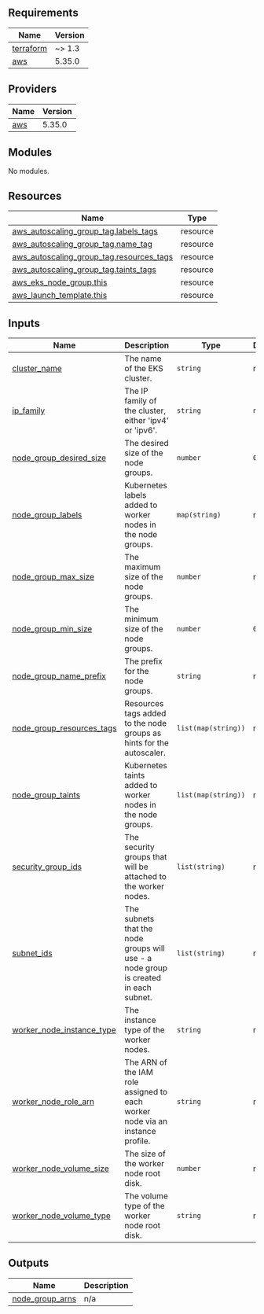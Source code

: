 <!-- BEGIN_TF_DOCS -->
## Requirements

| Name | Version |
|------|---------|
| <a name="requirement_terraform"></a> [terraform](#requirement\_terraform) | ~> 1.3 |
| <a name="requirement_aws"></a> [aws](#requirement\_aws) | 5.35.0 |

## Providers

| Name | Version |
|------|---------|
| <a name="provider_aws"></a> [aws](#provider\_aws) | 5.35.0 |

## Modules

No modules.

## Resources

| Name | Type |
|------|------|
| [aws_autoscaling_group_tag.labels_tags](https://registry.terraform.io/providers/hashicorp/aws/5.35.0/docs/resources/autoscaling_group_tag) | resource |
| [aws_autoscaling_group_tag.name_tag](https://registry.terraform.io/providers/hashicorp/aws/5.35.0/docs/resources/autoscaling_group_tag) | resource |
| [aws_autoscaling_group_tag.resources_tags](https://registry.terraform.io/providers/hashicorp/aws/5.35.0/docs/resources/autoscaling_group_tag) | resource |
| [aws_autoscaling_group_tag.taints_tags](https://registry.terraform.io/providers/hashicorp/aws/5.35.0/docs/resources/autoscaling_group_tag) | resource |
| [aws_eks_node_group.this](https://registry.terraform.io/providers/hashicorp/aws/5.35.0/docs/resources/eks_node_group) | resource |
| [aws_launch_template.this](https://registry.terraform.io/providers/hashicorp/aws/5.35.0/docs/resources/launch_template) | resource |

## Inputs

| Name | Description | Type | Default | Required |
|------|-------------|------|---------|:--------:|
| <a name="input_cluster_name"></a> [cluster\_name](#input\_cluster\_name) | The name of the EKS cluster. | `string` | n/a | yes |
| <a name="input_ip_family"></a> [ip\_family](#input\_ip\_family) | The IP family of the cluster, either 'ipv4' or 'ipv6'. | `string` | `null` | no |
| <a name="input_node_group_desired_size"></a> [node\_group\_desired\_size](#input\_node\_group\_desired\_size) | The desired size of the node groups. | `number` | `0` | no |
| <a name="input_node_group_labels"></a> [node\_group\_labels](#input\_node\_group\_labels) | Kubernetes labels added to worker nodes in the node groups. | `map(string)` | n/a | yes |
| <a name="input_node_group_max_size"></a> [node\_group\_max\_size](#input\_node\_group\_max\_size) | The maximum size of the node groups. | `number` | n/a | yes |
| <a name="input_node_group_min_size"></a> [node\_group\_min\_size](#input\_node\_group\_min\_size) | The minimum size of the node groups. | `number` | `0` | no |
| <a name="input_node_group_name_prefix"></a> [node\_group\_name\_prefix](#input\_node\_group\_name\_prefix) | The prefix for the node groups. | `string` | n/a | yes |
| <a name="input_node_group_resources_tags"></a> [node\_group\_resources\_tags](#input\_node\_group\_resources\_tags) | Resources tags added to the node groups as hints for the autoscaler. | `list(map(string))` | n/a | yes |
| <a name="input_node_group_taints"></a> [node\_group\_taints](#input\_node\_group\_taints) | Kubernetes taints added to worker nodes in the node groups. | `list(map(string))` | n/a | yes |
| <a name="input_security_group_ids"></a> [security\_group\_ids](#input\_security\_group\_ids) | The security groups that will be attached to the worker nodes. | `list(string)` | n/a | yes |
| <a name="input_subnet_ids"></a> [subnet\_ids](#input\_subnet\_ids) | The subnets that the node groups will use - a node group is created in each subnet. | `list(string)` | n/a | yes |
| <a name="input_worker_node_instance_type"></a> [worker\_node\_instance\_type](#input\_worker\_node\_instance\_type) | The instance type of the worker nodes. | `string` | n/a | yes |
| <a name="input_worker_node_role_arn"></a> [worker\_node\_role\_arn](#input\_worker\_node\_role\_arn) | The ARN of the IAM role assigned to each worker node via an instance profile. | `string` | n/a | yes |
| <a name="input_worker_node_volume_size"></a> [worker\_node\_volume\_size](#input\_worker\_node\_volume\_size) | The size of the worker node root disk. | `number` | n/a | yes |
| <a name="input_worker_node_volume_type"></a> [worker\_node\_volume\_type](#input\_worker\_node\_volume\_type) | The volume type of the worker node root disk. | `string` | n/a | yes |

## Outputs

| Name | Description |
|------|-------------|
| <a name="output_node_group_arns"></a> [node\_group\_arns](#output\_node\_group\_arns) | n/a |
<!-- END_TF_DOCS -->